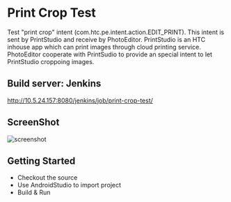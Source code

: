 # Print Crop Test

Test "print crop" intent (com.htc.pe.intent.action.EDIT_PRINT). This intent is sent by PrintStudio and receive by PhotoEditor. PrintStudio is an HTC inhouse app which can print images through cloud printing service. PhotoEditor cooperate with PrintSudio to provide an special intent to let PrintStudio croppoing images.

## Build server: Jenkins
http://10.5.24.157:8080/jenkins/job/print-crop-test/

## ScreenShot

![screenshot](http://i.imgur.com/FjHYHl1l.png)

## Getting Started
* Checkout the source
* Use AndroidStudio to import project
* Build & Run
